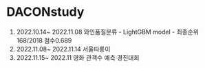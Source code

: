 # DACONstudy

1. 2022.10.14~ 2022.11.08 와인품질분류 - LightGBM model - 최종순위 168/2018 점수0.689
2. 2022.11.08~ 2022.11.14 서울따릉이
3. 2022.11.15~ 2022.11 영화 관객수 예측 경진대회
